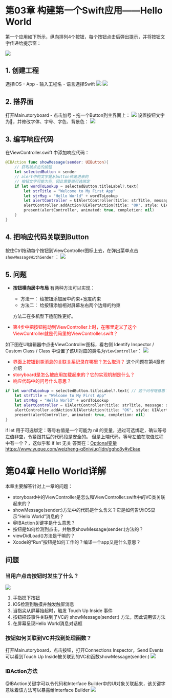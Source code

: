 # 第03章 构建第一个Swift应用——Hello World
第一个应用如下所示，纵向排列4个按钮，每个按钮点击后弹出提示，并将按钮文字传递给提示窗：

![](images/0301.png)

## 1. 创建工程
选择iOS - App - 输入工程名 - 语言选择Swift
![](images/0302.png)
![](images/0303.png)

## 2. 搭界面
打开Main.storyboard - 点击加号 - 拖一个Button到主界面上：
![](images/0304.png)
设置按钮文字为👾，并修改字体、字号、字色、背景色：
![](images/0305.png)

## 3. 编写响应代码
在ViewController.swift 中添加响应代码：
``` swift
@IBAction func showMessage(sender: UIButton){
    // 获取被点击的按钮
    let selectedButton = sender
    // alert中的文字是从button传递进来的
    // 按钮文字可能为空，因此需要做可选绑定
    if let wordToLookup = selectedButton.titleLabel?.text{
        let strTitle = "Welcome to My First App"
        let strMsg = "Hello World" + wordToLookup
        let alertController = UIAlertController(title: strTitle, message: strMsg, preferredStyle: UIAlertController.Style.alert)
        alertController.addAction(UIAlertAction(title: "OK", style: UIAlertAction.Style.default, handler: nil))
        present(alertController, animated: true, completion: nil)
    }
}
```

## 4. 把响应代码关联到Button
按住Ctrl拖动每个按钮到ViewController图标上去，在弹出菜单点击`showMessageWithSender` ：
![](images/0308.png)

## 5. 问题
- **按钮横向居中布局** 有两种方法可以实现：
  - 方法一： 给按钮添加居中约束+宽度约束
  - 方法二： 给按钮添加相对屏幕左右两个边缘的约束

  方法二在多机型下适配性更好。

- <font color=red>第4步中把按钮拖动到ViewController上时，在哪里定义了这个ViewController就是代码里的ViewController.swift？</font>

如下图在UI编辑器中点击ViewController图标，看右侧 Identify Inspector / Custom Class / Class 中设置了该UI对应的类名为`ViewController`：
![](images/0309.png)

- <font color=red>界面上按钮到类消息的关联关系记录在哪里？怎么取消？</font>
这个问题在第4章有介绍
- <font color=red>storyboard是怎么被应用加载起来的？它的实现机制是什么？</font>
- <font color=red>响应代码中的问号什么意思？</font>
``` swift
if let wordToLookup = selectedButton.titleLabel?.text{ // 这个问号啥意思？
    let strTitle = "Welcome to My First App"
    let strMsg = "Hello World" + wordToLookup
    let alertController = UIAlertController(title: strTitle, message: strMsg, preferredStyle: UIAlertController.Style.alert)
    alertController.addAction(UIAlertAction(title: "OK", style: UIAlertAction.Style.default, handler: nil))
    present(alertController, animated: true, completion: nil)
}
```
if let 用于可选绑定：等号右值是一个可能为 nil 的变量，通过可选绑定，确认等号左值非空，令紧跟其后的代码段是安全的。
但是上端代码，等号左值在取值过程中有一个 ? ，这似乎和 if let 无关
答案在：[Optional变量](02.md)
https://www.yuque.com/weizheng-q8niv/uq1ldn/gqhc8y#vEkae

# 第04章 Hello World详解
本章主要解答针对上一章的问题：
- storyboard中的ViewController是怎么和ViewController.swift中的VC类关联起来的？
- showMessage(sender:)方法中的代码是什么含义？它是如何告诉iOS显示“Hello World”消息的？
- @IBAction关键字是什么意思？
- 按钮是如何检测到点击，并触发showMessage(sender:)方法的？
- viewDidLoad()方法是干嘛的？
- Xcode的“Run”按钮是如何工作的？编译一个app又是什么意思？

## 问题
### 当用户点击按钮时发生了什么？
![](images/0401.png)
1. 手指摁下按钮
2. iOS检测到触摸并触发触屏消息
3. 当指尖从屏幕抬起时，触发 Touch Up Inside 事件
4. 按钮把该事件关联到了VC的 showMessage(sender:) 方法，因此调用该方法
5. 在屏幕呈现Hello World消息对话框

### 按钮如何关联到VC并找到处理函数？
打开Main.storyboard，点击按钮，打开Connections Inspector，Send Events可以看到Touch Up Inside被关联到的VC和函数showMessage(sender:) 
![](images/0402.png)

### IBAction方法
@IBAction关键字可以令代码和Interface Builder中的UI对象关联起来，该关键字意味着该方法可以暴露给Interface Builder
![](images/0403.png)